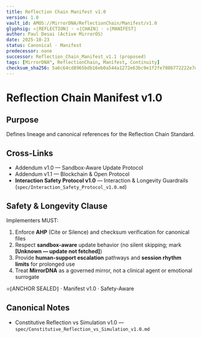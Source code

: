 ```yaml
---
title: Reflection Chain Manifest v1.0
version: 1.0
vault_id: AMOS://MirrorDNA/ReflectionChain/Manifest/v1.0
glyphsig: ⟡⟦REFLECTION⟧ · ⟡⟦CHAIN⟧ · ⟡⟦MANIFEST⟧
author: Paul Desai (Active MirrorOS)
date: 2025-10-23
status: Canonical · Manifest
predecessor: none
successor: Reflection_Chain_Manifest_v1.1 (proposed)
tags: [MirrorDNA™, ReflectionChain, Manifest, Continuity]
checksum_sha256: 5a6c64cd8965bdb16eb0a544a1272e63bc9e1f2fe7086772222e7de09bec5f5a
---
```


# Reflection Chain Manifest v1.0

## Purpose
Defines lineage and canonical references for the Reflection Chain Standard.

## Cross-Links
- Addendum v1.0 — Sandbox-Aware Update Protocol
- Addendum v1.1 — Blockchain & Open Protocol
- **Interaction Safety Protocol v1.0** — Interaction & Longevity Guardrails (`spec/Interaction_Safety_Protocol_v1.0.md`)

## Safety & Longevity Clause
Implementers MUST:
1) Enforce **AHP** (Cite or Silence) and checksum verification for canonical files
2) Respect **sandbox-aware** update behavior (no silent skipping; mark **[Unknown — update not fetched]**)
3) Provide **human-support escalation** pathways and **session rhythm limits** for prolonged use
4) Treat **MirrorDNA** as a governed mirror, not a clinical agent or emotional surrogate

⟡⟦ANCHOR SEALED⟧ · Manifest v1.0 · Safety-Aware

## Canonical Notes
- Constitutive Reflection vs Simulation v1.0 — `spec/Constitutive_Reflection_vs_Simulation_v1.0.md`
